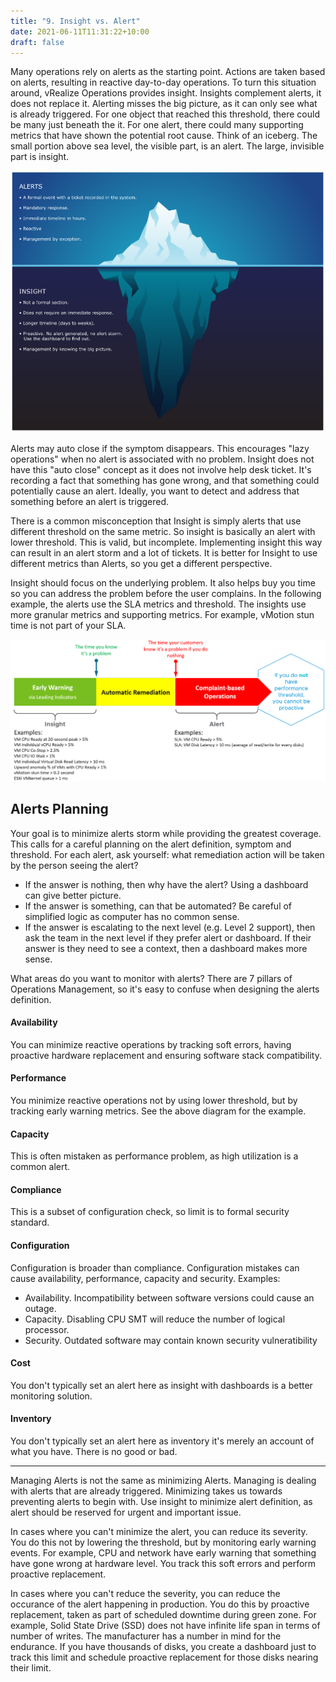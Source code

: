 ```yaml
---
title: "9. Insight vs. Alert"
date: 2021-06-11T11:31:22+10:00
draft: false
---
```


Many operations rely on alerts as the starting point. Actions are taken based on alerts, resulting in reactive day-to-day operations. To turn this situation around, vRealize Operations provides insight. Insights complement alerts, it does not replace it. Alerting misses the big picture, as it can only see what is already triggered. For one object that reached this threshold, there could be many just beneath the it. For one alert, there could many supporting metrics that have shown the potential root cause. Think of an iceberg. The small portion above sea level, the visible part, is an alert. The large, invisible part is insight.

![alerts vs. insight iceberg illustration](1.1.9-fig-1.png)

Alerts may auto close if the symptom disappears. This encourages "lazy operations" when no alert is associated with no problem. Insight does not have this "auto close" concept as it does not involve help desk ticket. It's recording a fact that something has gone wrong, and that something could potentially cause an alert. Ideally, you want to detect and address that something before an alert is triggered.

There is a common misconception that Insight is simply alerts that use different threshold on the same metric. So insight is basically an alert with lower threshold. This is valid, but incomplete. Implementing insight this way can result in an alert storm and a lot of tickets. It is better for Insight to use different metrics than Alerts, so you get a different perspective.

Insight should focus on the underlying problem. It also helps buy you time so you can address the problem before the user complains. In the following example, the alerts use the SLA metrics and threshold. The insights use more granular metrics and supporting metrics. For example, vMotion stun time is not part of your SLA.

![early warning, automatic remediation, complaint based operations flow illustration](1.1.9-fig-2.png)

## Alerts Planning

Your goal is to minimize alerts storm while providing the greatest coverage. This calls for a careful planning on the alert definition, symptom and threshold.
For each alert, ask yourself: what remediation action will be taken by the person seeing the alert?

- If the answer is nothing, then why have the alert? Using a dashboard can give better picture.
- If the answer is something, can that be automated? Be careful of simplified logic as computer has no common sense.
- If the answer is escalating to the next level (e.g. Level 2 support), then ask the team in the next level if they prefer alert or dashboard. If their answer is they need to see a context, then a dashboard makes more sense.

What areas do you want to monitor with alerts? There are 7 pillars of Operations Management, so it's easy to confuse when designing the alerts definition.

#### Availability

You can minimize reactive operations by tracking soft errors, having proactive hardware replacement and ensuring software stack compatibility.

#### Performance

You minimize reactive operations not by using lower threshold, but by tracking early warning metrics. See the above diagram for the example.

#### Capacity

This is often mistaken as performance problem, as high utilization is a common alert.

#### Compliance

This is a subset of configuration check, so limit is to formal security standard.

#### Configuration

Configuration is broader than compliance. Configuration mistakes can cause availability, performance, capacity and security. Examples:

- Availability. Incompatibility between software versions could cause an outage.
- Capacity. Disabling CPU SMT will reduce the number of logical processor.
- Security. Outdated software may contain known security vulneratibility

#### Cost

You don't typically set an alert here as insight with dashboards is a better monitoring solution.

#### Inventory

You don't typically set an alert here as inventory it's merely an account of what you have. There is no good or bad.

------

Managing Alerts is not the same as minimizing Alerts. Managing is dealing with alerts that are already triggered. Minimizing takes us towards preventing alerts to begin with. Use insight to minimize alert definition, as alert should be reserved for urgent and important issue.

In cases where you can't minimize the alert, you can reduce its severity. You do this not by lowering the threshold, but by monitoring early warning events. For example, CPU and network have early warning that something have gone wrong at hardware level. You track this soft errors and perform proactive replacement.

In cases where you can't reduce the severity, you can reduce the occurance of the alert happening in production. You do this by proactive replacement, taken as part of scheduled downtime during green zone. For example, Solid State Drive (SSD) does not have infinite life span in terms of number of writes. The manufacturer has a number in mind for the endurance. If you have thousands of disks, you create a dashboard just to track this limit and schedule proactive replacement for those disks nearing their limit.